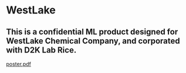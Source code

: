 # WestLake

## This is a confidential ML product designed for WestLake Chemical Company, and corporated with D2K Lab Rice.
[poster.pdf](https://github.com/20chen-7/WestLake/files/13520317/poster.pdf)

